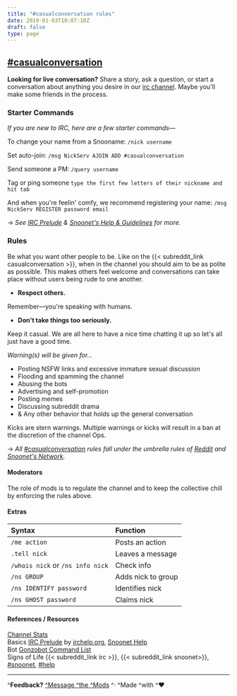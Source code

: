 ```yaml
---
title: "#casualconversation rules"
date: 2019-01-03T10:07:10Z
draft: false
type: page
---
```


## [#casualconversation](https://kiwiirc.com/client/irc.snoonet.org/casualconversation)
**Looking for live conversation?** Share a story, ask a question, or start a conversation about anything you desire in our [irc channel](https://kiwiirc.com/client/irc.snoonet.org/casualconversation). Maybe you'll make some friends in the process.

### Starter Commands 
*If you are new to IRC, here are a few starter commands*—  

To change your name from a Snooname: `/nick username`
    
Set auto-join: `/msg NickServ AJOIN ADD #casualconversation`

Send someone a PM:  `/query username`

Tag or ping someone `type the first few letters of their nickname and hit tab`

And when you're feelin' comfy, we recommend registering your name: `/msg NickServ REGISTER password email`

→ *See [IRC Prelude](http://www.irchelp.org/irchelp/new2irc.html) & [Snoonet's Help & Guidelines](https://www.snoonet.org/help) for more.*

### Rules
Be what you want other people to be. Like on the {{< subreddit_link casualconversation >}}, when in the channel you should aim to be as polite as possible. This makes others feel welcome and conversations can take place without users being rude to one another.

* **Respect others.**  

Remember—you're speaking with humans.


*  **Don't take things too seriously.**  

Keep it casual. We are all here to have a nice time chatting it up so let's all just have a good time.


*Warning(s) will be given for…*  

* Posting NSFW links and excessive immature sexual discussion
* Flooding and spamming the channel
* Abusing the bots
* Advertising and self-promotion
* Posting memes
* Discussing subreddit drama
* & Any other behavior that holds up the general conversation

Kicks are stern warnings. Multiple warnings or kicks will result in a ban at the discretion of the channel Ops.

→  *All [#casualconversation](https://kiwiirc.com/client/irc.snoonet.org/casualconversation) rules fall under the umbrella rules of [Reddit](https://www.reddit.com/rules) and [Snoonet's Network](https://www.snoonet.org/rules).*

#### **Moderators**
The role of mods is to regulate the channel and to keep the collective chill by enforcing the rules above.

#### Extras
Syntax | Function
:---|:--- 
`/me action` | Posts an action
`.tell nick` | Leaves a message
`/whois nick` or `/ns info nick` | Check info
`/ns GROUP` | Adds nick to group
`/ns IDENTIFY password` | Identifies nick
`/ns GHOST password` | Claims nick

#### References  / Resources
[Channel Stats](https://chanstats.snoonet.org/%23casualconversation.html)  
Basics [IRC Prelude](http://www.irchelp.org/irchelp/new2irc.html) by [irchelp.org](http://www.irchelp.org/), [Snoonet Help](https://www.snoonet.org/help)  
Bot [Gonzobot Command List](http://saxton.edwardslabs.com/)  
Signs of Life {{< subreddit_link irc >}}, {{< subreddit_link snoonet>}}, [#snoonet](https://kiwiirc.com/client/irc.snoonet.org/snoonet), [#help](https://kiwiirc.com/client/irc.snoonet.org/help)
__________________
^**Feedback?** [^Message ^the ^Mods](https://www.reddit.com/message/compose?to=%2Fr%2FCasualConversation) ^·    ^Made ^with ^♥

